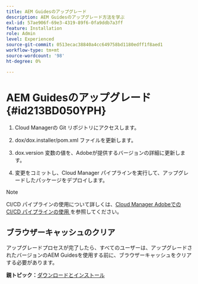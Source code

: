 ```yaml
---
title: AEM Guidesのアップグレード
description: AEM Guidesのアップグレード方法を学ぶ
exl-id: 57ae906f-69e3-4319-89f6-0fa9ddb7a3ff
feature: Installation
role: Admin
level: Experienced
source-git-commit: 0513ecac38840a4cc649758bd1180edff1f8aed1
workflow-type: tm+mt
source-wordcount: '98'
ht-degree: 0%

---
```


# AEM Guidesのアップグレード {#id213BD050YPH}

1. Cloud Managerの Git リポジトリにアクセスします。

1. dox/dox.installer/pom.xml ファイルを更新します。

1. dox.version 変数の値を、Adobeが提供するバージョンの詳細に更新します。

1. 変更をコミットし、Cloud Manager パイプラインを実行して、アップグレードしたパッケージをデプロイします。


>[!NOTE]
>
> CI/CD パイプラインの使用について詳しくは、[Cloud Manager Adobeでの CI/CD パイプラインの使用 ](https://experienceleague.adobe.com/docs/experience-manager-learn/foundation/cloud-manager/use-the-cicd-pipeline-in-cloud-manager-for-aem.html) を参照してください。

## ブラウザーキャッシュのクリア

アップグレードプロセスが完了したら、すべてのユーザーは、アップグレードされたバージョンのAEM Guidesを使用する前に、ブラウザーキャッシュをクリアする必要があります。

**親トピック：**&#x200B;[ ダウンロードとインストール ](download-install.md)
